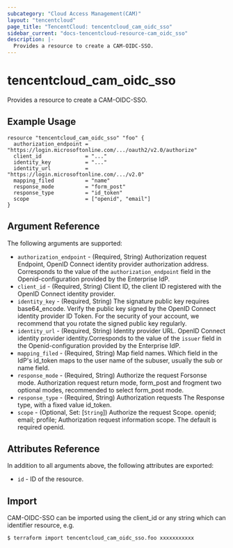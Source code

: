 ```yaml
---
subcategory: "Cloud Access Management(CAM)"
layout: "tencentcloud"
page_title: "TencentCloud: tencentcloud_cam_oidc_sso"
sidebar_current: "docs-tencentcloud-resource-cam_oidc_sso"
description: |-
  Provides a resource to create a CAM-OIDC-SSO.
---
```


# tencentcloud_cam_oidc_sso

Provides a resource to create a CAM-OIDC-SSO.

## Example Usage

```hcl
resource "tencentcloud_cam_oidc_sso" "foo" {
  authorization_endpoint = "https://login.microsoftonline.com/.../oauth2/v2.0/authorize"
  client_id              = "..."
  identity_key           = "..."
  identity_url           = "https://login.microsoftonline.com/.../v2.0"
  mapping_filed          = "name"
  response_mode          = "form_post"
  response_type          = "id_token"
  scope                  = ["openid", "email"]
}
```

## Argument Reference

The following arguments are supported:

* `authorization_endpoint` - (Required, String) Authorization request Endpoint, OpenID Connect identity provider authorization address. Corresponds to the value of the `authorization_endpoint` field in the Openid-configuration provided by the Enterprise IdP.
* `client_id` - (Required, String) Client ID, the client ID registered with the OpenID Connect identity provider.
* `identity_key` - (Required, String) The signature public key requires base64_encode. Verify the public key signed by the OpenID Connect identity provider ID Token. For the security of your account, we recommend that you rotate the signed public key regularly.
* `identity_url` - (Required, String) Identity provider URL. OpenID Connect identity provider identity.Corresponds to the value of the `issuer` field in the Openid-configuration provided by the Enterprise IdP.
* `mapping_filed` - (Required, String) Map field names. Which field in the IdP's id_token maps to the user name of the subuser, usually the sub or name field.
* `response_mode` - (Required, String) Authorize the request Forsonse mode. Authorization request return mode, form_post and frogment two optional modes, recommended to select form_post mode.
* `response_type` - (Required, String) Authorization requests The Response type, with a fixed value id_token.
* `scope` - (Optional, Set: [`String`]) Authorize the request Scope. openid; email; profile; Authorization request information scope. The default is required openid.

## Attributes Reference

In addition to all arguments above, the following attributes are exported:

* `id` - ID of the resource.



## Import

CAM-OIDC-SSO can be imported using the client_id or any string which can identifier resource, e.g.

```
$ terraform import tencentcloud_cam_oidc_sso.foo xxxxxxxxxxx
```

